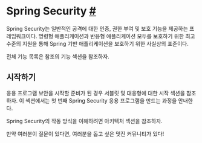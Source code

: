 # Spring Security [#](https://docs.spring.io/spring-security/reference/index.html)

Spring Security는 일반적인 공격에 대한 인증, 권한 부여 및 보호 기능을 제공하는 프레임워크이다. 명령형
애플리케이션과 반응형 애플리케이션 모두를 보호하기 위한 최고 수준의 지원을 통해 Spring 기반 애플리케이션을
보호하기 위한 사실상의 표준이다.

전체 기능 목록은 참조의 기능 섹션을 참조하자.

## 시작하기

응용 프로그램 보안을 시작할 준비가 된 경우 서블릿 및 대응형에 대한 시작 섹션을 참조하자. 이 섹션에서는 첫
번째 Spring Security 응용 프로그램을 만드는 과정을 안내한다.

Spring Security의 작동 방식을 이해하려면 아키텍처 섹션을 참조하자.

만약 여러분이 질문이 있다면, 여러분을 돕고 싶은 멋진 커뮤니티가 있다!